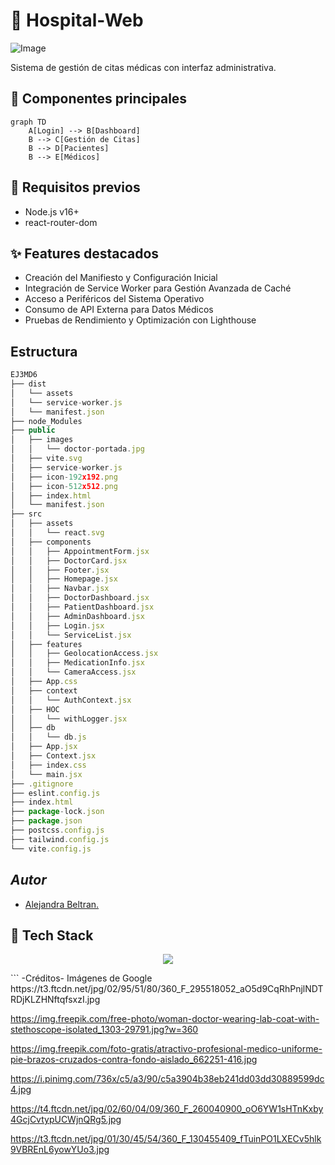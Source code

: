 # 🏥 Hospital-Web

![Image](https://github.com/LeenahJz/EJER3MOD6/commit/bda30627afd55708d4a6db0a2631c4104313853f)

Sistema de gestión de citas médicas con interfaz administrativa.

## 🧩 Componentes principales
```mermaid
graph TD
    A[Login] --> B[Dashboard]
    B --> C[Gestión de Citas]
    B --> D[Pacientes]
    B --> E[Médicos] 
```
## 🚨 Requisitos previos
- Node.js v16+
- react-router-dom

## ✨ Features destacados
- Creación del Manifiesto y Configuración Inicial
- Integración de Service Worker para Gestión Avanzada de Caché
- Acceso a Periféricos del Sistema Operativo
- Consumo de API Externa para Datos Médicos
- Pruebas de Rendimiento y Optimización con Lighthouse

## Estructura

```js
EJ3MD6
├── dist
│   └── assets
│   └── service-worker.js
│   └── manifest.json
├── node_Modules
├── public
│   ├── images
│   │   └── doctor-portada.jpg
│   ├── vite.svg
│   ├── service-worker.js
│   ├── icon-192x192.png
│   ├── icon-512x512.png
│   ├── index.html
│   └── manifest.json
├── src
│   ├── assets
│   │   └── react.svg
│   ├── components
│   │   ├── AppointmentForm.jsx
│   │   ├── DoctorCard.jsx
│   │   ├── Footer.jsx
│   │   ├── Homepage.jsx
│   │   ├── Navbar.jsx
│   │   ├── DoctorDashboard.jsx
│   │   ├── PatientDashboard.jsx
│   │   ├── AdminDashboard.jsx
│   │   ├── Login.jsx
│   │   └── ServiceList.jsx
│   ├── features
│   │   ├── GeolocationAccess.jsx
│   │   ├── MedicationInfo.jsx
│   │   └── CameraAccess.jsx
│   ├── App.css
│   ├── context
│   │   └── AuthContext.jsx
│   ├── HOC
│   │   └── withLogger.jsx
│   ├── db
│   │   └── db.js
│   ├── App.jsx
│   ├── Context.jsx
│   ├── index.css
│   └── main.jsx
├── .gitignore
├── eslint.config.js
├── index.html
├── package-lock.json
├── package.json
├── postcss.config.js
├── tailwind.config.js
└── vite.config.js
```

## *Autor*
- [Alejandra Beltran.](https://github/LeenahJz)

## 🧰 Tech Stack
<p align="center">
  <img src="https://skillicons.dev/icons?i=react,js,html,css,vite,git" />
</p>
```
-Créditos-
Imágenes de Google
https://t3.ftcdn.net/jpg/02/95/51/80/360_F_295518052_aO5d9CqRhPnjlNDTRDjKLZHNftqfsxzI.jpg

https://img.freepik.com/free-photo/woman-doctor-wearing-lab-coat-with-stethoscope-isolated_1303-29791.jpg?w=360

https://img.freepik.com/foto-gratis/atractivo-profesional-medico-uniforme-pie-brazos-cruzados-contra-fondo-aislado_662251-416.jpg

https://i.pinimg.com/736x/c5/a3/90/c5a3904b38eb241dd03dd30889599dc4.jpg

https://t4.ftcdn.net/jpg/02/60/04/09/360_F_260040900_oO6YW1sHTnKxby4GcjCvtypUCWjnQRg5.jpg

https://t3.ftcdn.net/jpg/01/30/45/54/360_F_130455409_fTuinPO1LXECv5hlk9VBREnL6yowYUo3.jpg


